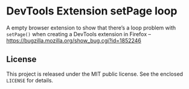 # DevTools Extension setPage loop

A empty browser extension to show that there’s a loop problem with `setPage()` when creating a DevTools extension in Firefox – https://bugzilla.mozilla.org/show_bug.cgi?id=1852246

## License

This project is released under the MIT public license. See the enclosed `LICENSE` for details.
